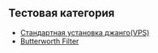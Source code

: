 ## Тестовая категория
  * [Стандартная установка джанго(VPS)](<APP DEPLOY/Django-default.md>)
  * [Butterworth Filter](audio_filters/butterworth_filter.py)
